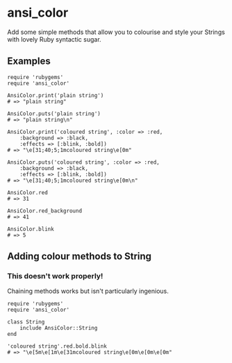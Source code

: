 # ansi_color

Add some simple methods that allow you to colourise and style your Strings with lovely Ruby syntactic sugar.

## Examples

	require 'rubygems'
	require 'ansi_color'
	
	AnsiColor.print('plain string')
	# => "plain string"
	
	AnsiColor.puts('plain string')
	# => "plain string\n"
	
	AnsiColor.print('coloured string', :color => :red,
		:background => :black,
		:effects => [:blink, :bold])
	# => "\e[31;40;5;1mcoloured string\e[0m"
	
	AnsiColor.puts('coloured string', :color => :red,
		:background => :black,
		:effects => [:blink, :bold])
	# => "\e[31;40;5;1mcoloured string\e[0m\n"
	
	AnsiColor.red
	# => 31
	
	AnsiColor.red_background
	# => 41
	
	AnsiColor.blink
	# => 5

## Adding colour methods to String

### This doesn't work properly!

Chaining methods works but isn't particularly ingenious.

	require 'rubygems'
	require 'ansi_color'
	
	class String
		include AnsiColor::String
	end
	
	'coloured string'.red.bold.blink
	# => "\e[5m\e[1m\e[31mcoloured string\e[0m\e[0m\e[0m"
